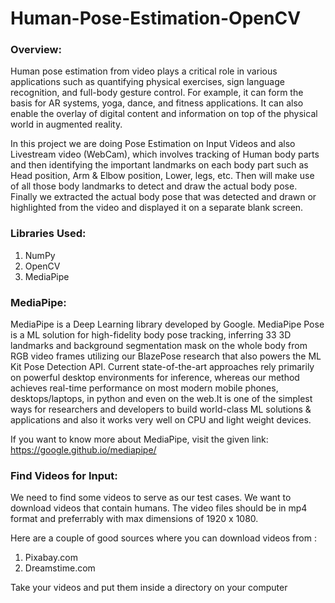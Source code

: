# Human-Pose-Estimation-OpenCV

### Overview:
Human pose estimation from video plays a critical role in various applications such as quantifying physical exercises, sign language recognition, and full-body gesture control. For example, it can form the basis for AR systems, yoga, dance, and fitness applications. It can also enable the overlay of digital content and information on top of the physical world in augmented reality.
 
In this project we are doing Pose Estimation on Input Videos and also Livestream video (WebCam), which involves tracking of Human body parts and then identifying the important landmarks on each body part such as Head position, Arm & Elbow position, Lower, legs, etc. Then will make use of all those body landmarks to detect and draw the actual body pose. Finally we extracted the actual body pose that was detected and drawn or highlighted from the video and displayed it on a separate blank screen.

### Libraries Used:
<ol>
  <li>NumPy</li>
  <li>OpenCV</li>
  <li>MediaPipe</li>
  </ol>

### MediaPipe:
MediaPipe is a Deep Learning library developed by Google. MediaPipe Pose is a ML solution for high-fidelity body pose tracking, inferring 33 3D landmarks and background segmentation mask on the whole body from RGB video frames utilizing our BlazePose research that also powers the ML Kit Pose Detection API. Current state-of-the-art approaches rely primarily on powerful desktop environments for inference, whereas our method achieves real-time performance on most modern mobile phones, desktops/laptops, in python and even on the web.It is one of the simplest ways for researchers and developers to build world-class ML solutions & applications and also it works very well on CPU and light weight devices.

If you want to know more about MediaPipe, visit the given link:  https://google.github.io/mediapipe/

### Find Videos for Input:
We need to find some videos to serve as our test cases.
We want to download videos that contain humans. The video files should be in mp4 format and preferrably with max dimensions of 1920 x 1080.

Here are a couple of good sources where you can download videos from :
<ol>
 <li>Pixabay.com</li> 
 <li>Dreamstime.com</li>
</ol> 

Take your videos and put them inside a directory on your computer
